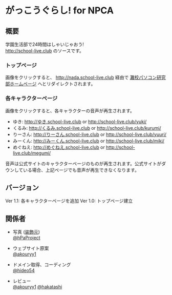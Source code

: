 # がっこうぐらし! for NPCA

## 概要

学園生活部で24時間はしゃいじゃおう!  
http://school-live.club のソースです。

### トップページ

画像をクリックすると、 http://nada.school-live.club 経由で [灘校パソコン研究部ホームページ](http://npca.jp) へとリダイレクトされます。

### 各キャラクターページ

画像をクリックすると、各キャラクターの音声が再生されます。

* ゆき: http://ゆき.school-live.club or http://school-live.club/yuki/
* くるみ: http://くるみ.school-live.club or http://school-live.club/kurumi/
* りーさん: http://りーさん.school-live.club or http://school-live.club/yuuri/
* みーくん: http://みーくん.school-live.club or http://school-live.club/miki/
* めぐねえ: http://めぐねえ.school-live.club or http://school-live.club/megumi/

音声は公式サイトのキャラクターページのものが再生されます。公式サイトがダウンしている場合、上記ページでも音声が再生できなくなります。

## バージョン

Ver 1.1: 各キャラクターページを追加
Ver 1.0: トップページ建立

## 関係者
* 写真 ([装飾元](http://gakkougurashi.com/news/index00410000.html))  
[@hPaProject](https://twitter.com/hPaProject)

* ウェブサイト原案  
[@akouryy1](https://twitter.com/akouryy1)

* ドメイン取得、コーディング  
[@hideo54](https://twitter.com/hideo54)

* レビュー  
[@akouryy1](https://twitter.com/akouryy1)
[@hakatashi](https://twitter.com/hakatashi)
